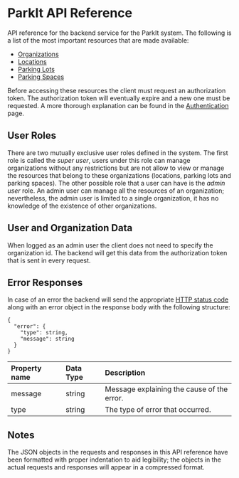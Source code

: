 # ParkIt API Reference

API reference for the backend service for the ParkIt system. The following is a
list of the most important resources that are made available:

* [Organizations](organizations/README.md)
* [Locations](locations/README.md)
* [Parking Lots](parking-lots/README.md)
* [Parking Spaces](parking-spaces/README.md)

Before accessing these resources the client must request an authorization token.
The authorization token will eventually expire and a new one must be requested.
A more thorough explanation can be found in the
[Authentication](authentication.md) page.

## User Roles

There are two mutually exclusive user roles defined in the system. The first
role is called the *super user*, users under this role can manage organizations
without any restrictions but are not allow to view or manage the resources that
belong to these organizations (locations, parking lots and parking spaces). The
other possible role that a user can have is the *admin user* role. An admin user
can manage all the resources of an organization; nevertheless, the admin user
is limited to a single organization, it has no knowledge of the existence of
other organizations.

## User and Organization Data

When logged as an admin user the client does not need to specify the
organization id. The backend will get this data from the authorization token
that is sent in every request.

## Error Responses

In case of an error the backend will send the appropriate
[HTTP status code](http://httpstatus.es/) along with an error object in the
response body with the following structure:

```JSON5
{
  "error": {
    "type": string,
    "message": string
  }
}
```

| Property name | Data Type | Description                                |
|:--------------|:----------|:-------------------------------------------|
| message       | string    | Message explaining the cause of the error. |
| type          | string    | The type of error that occurred.           |


## Notes

The JSON objects in the requests and responses in this API reference have been
formatted with proper indentation to aid legibility; the objects in the actual
requests and responses will appear in a compressed format.

